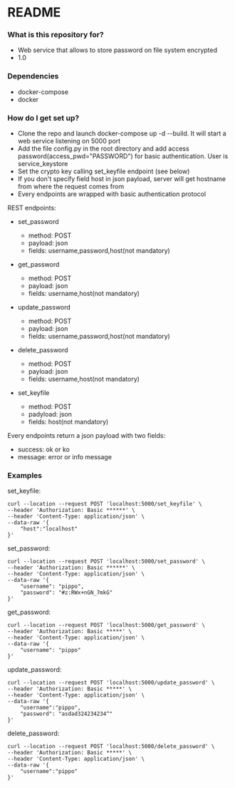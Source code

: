 # README #

### What is this repository for? ###

* Web service that allows to store password on file system encrypted
* 1.0

### Dependencies
* docker-compose
* docker
### How do I get set up? ###

* Clone the repo and launch docker-compose up -d --build. It will start a web service listening on 5000 port
* Add the file config.py in the root directory and add access password(access_pwd="PASSWORD") for basic authentication. User is service_keystore
* Set the crypto key calling set_keyfile endpoint (see below)
* If you don't specify field host in json payload, server will get hostname from where the request comes from
* Every endpoints are wrapped with basic authentication protocol
  
REST endpoints:

  - set_password
    - method: POST
    - payload: json
    - fields: username,password,host(not mandatory)
 
  - get_password
    - method: POST
    - payload: json
    - fields: username,host(not mandatory)
 
  - update_password
    - method: POST
    - payload: json
    - fields: username,password,host(not mandatory)
 
  - delete_password
    - method: POST
    - payload: json
    - fields: username,host(not mandatory)
  
  - set_keyfile
    - method: POST
    - padyload: json
    - fields: host(not mandatory)
  
Every endpoints return a json payload with two fields:
  - success: ok or ko
  - message: error or info message 

### Examples
set_keyfile:
```
curl --location --request POST 'localhost:5000/set_keyfile' \                        
--header 'Authorization: Basic ******' \
--header 'Content-Type: application/json' \
--data-raw '{
    "host":"localhost"
}'
```

set_password:
```
curl --location --request POST 'localhost:5000/set_password' \
--header 'Authorization: Basic ******' \
--header 'Content-Type: application/json' \
--data-raw '{
    "username": "pippo",
    "password": "#z:RWx+nGN_7mkG"
}'
```

get_password:
```
curl --location --request POST 'localhost:5000/get_password' \
--header 'Authorization: Basic *****' \
--header 'Content-Type: application/json' \
--data-raw '{
    "username": "pippo"
}'
```

update_password:
```
curl --location --request POST 'localhost:5000/update_password' \
--header 'Authorization: Basic *****' \
--header 'Content-Type: application/json' \
--data-raw '{
    "username":"pippo",
    "password": "asdad324234234^"
}'
```

delete_password:
```
curl --location --request POST 'localhost:5000/delete_password' \
--header 'Authorization: Basic *****' \
--header 'Content-Type: application/json' \
--data-raw '{
    "username":"pippo"
}'
```
